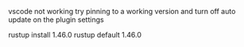 vscode not working try pinning to a working version and turn off auto update on the plugin settings

rustup install 1.46.0
rustup default 1.46.0
